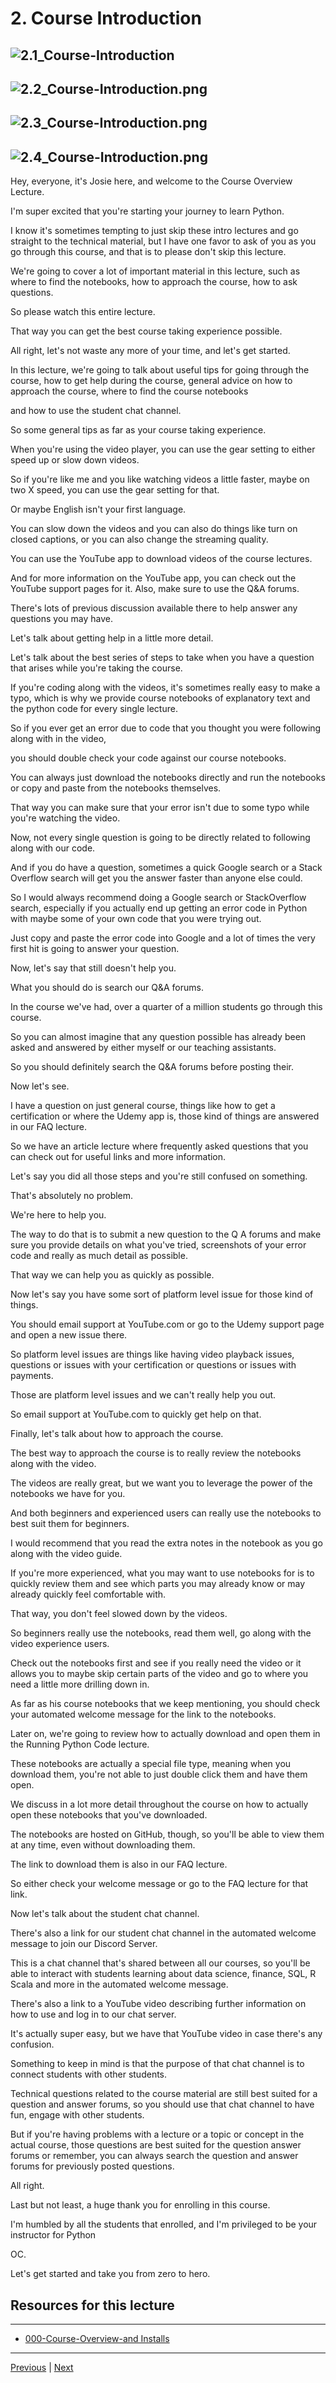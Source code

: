 # 2. Course Introduction

![2.1_Course-Introduction](../imgs/2.1_Course-Introduction.png)
---
![2.2_Course-Introduction.png](../imgs/2.2_Course-Introduction.png)
---
![2.3_Course-Introduction.png](../imgs/2.3_Course-Introduction.png)
---
![2.4_Course-Introduction.png](../imgs/2.4_Course-Introduction.png)
---


Hey, everyone, it's Josie here, and welcome to the Course Overview Lecture.

I'm super excited that you're starting your journey to learn Python.

I know it's sometimes tempting to just skip these intro lectures and go straight to the technical material, but I have one favor to ask of you as you go through this course, and that is to please don't skip this lecture.

We're going to cover a lot of important material in this lecture, such as where to find the notebooks, how to approach the course, how to ask questions.

So please watch this entire lecture.

That way you can get the best course taking experience possible.

All right, let's not waste any more of your time, and let's get started.

In this lecture, we're going to talk about useful tips for going through the course, how to get help during the course, general advice on how to approach the course, where to find the course notebooks

and how to use the student chat channel.

So some general tips as far as your course taking experience.

When you're using the video player, you can use the gear setting to either speed up or slow down videos.

So if you're like me and you like watching videos a little faster, maybe on two X speed, you can use the gear setting for that.

Or maybe English isn't your first language.

You can slow down the videos and you can also do things like turn on closed captions, or you can also change the streaming quality.

You can use the YouTube app to download videos of the course lectures.

And for more information on the YouTube app, you can check out the YouTube support pages for it. Also, make sure to use the Q&A forums.

There's lots of previous discussion available there to help answer any questions you may have.

Let's talk about getting help in a little more detail.

Let's talk about the best series of steps to take when you have a question that arises while you're taking the course.

If you're coding along with the videos, it's sometimes really easy to make a typo, which is why we provide course notebooks of explanatory text and the python code for every single lecture.

So if you ever get an error due to code that you thought you were following along with in the video,

you should double check your code against our course notebooks.

You can always just download the notebooks directly and run the notebooks or copy and paste from the notebooks themselves.

That way you can make sure that your error isn't due to some typo while you're watching the video.

Now, not every single question is going to be directly related to following along with our code.

And if you do have a question, sometimes a quick Google search or a Stack Overflow search will get you the answer faster than anyone else could.

So I would always recommend doing a Google search or StackOverflow search, especially if you actually end up getting an error code in Python with maybe some of your own code that you were trying out.

Just copy and paste the error code into Google and a lot of times the very first hit is going to answer your question.

Now, let's say that still doesn't help you.

What you should do is search our Q&A forums.

In the course we've had, over a quarter of a million students go through this course.

So you can almost imagine that any question possible has already been asked and answered by either myself or our teaching assistants.

So you should definitely search the Q&A forums before posting their.

Now let's see.

I have a question on just general course, things like how to get a certification or where the Udemy app is, those kind of things are answered in our FAQ lecture.

So we have an article lecture where frequently asked questions that you can check out for useful links and more information.

Let's say you did all those steps and you're still confused on something.

That's absolutely no problem.

We're here to help you.

The way to do that is to submit a new question to the Q A forums and make sure you provide details on what you've tried, screenshots of your error code and really as much detail as possible.

That way we can help you as quickly as possible.

Now let's say you have some sort of platform level issue for those kind of things.

You should email support at YouTube.com or go to the Udemy support page and open a new issue there.

So platform level issues are things like having video playback issues, questions or issues with your certification or questions or issues with payments.

Those are platform level issues and we can't really help you out.

So email support at YouTube.com to quickly get help on that.

Finally, let's talk about how to approach the course.

The best way to approach the course is to really review the notebooks along with the video.

The videos are really great, but we want you to leverage the power of the notebooks we have for you.

And both beginners and experienced users can really use the notebooks to best suit them for beginners.

I would recommend that you read the extra notes in the notebook as you go along with the video guide.

If you're more experienced, what you may want to use notebooks for is to quickly review them and see which parts you may already know or may already quickly feel comfortable with.

That way, you don't feel slowed down by the videos.

So beginners really use the notebooks, read them well, go along with the video experience users.

Check out the notebooks first and see if you really need the video or it allows you to maybe skip certain parts of the video and go to where you need a little more drilling down in.

As far as his course notebooks that we keep mentioning, you should check your automated welcome message for the link to the notebooks.

Later on, we're going to review how to actually download and open them in the Running Python Code lecture.

These notebooks are actually a special file type, meaning when you download them, you're not able to just double click them and have them open.

We discuss in a lot more detail throughout the course on how to actually open these notebooks that you've downloaded.

The notebooks are hosted on GitHub, though, so you'll be able to view them at any time, even without downloading them.

The link to download them is also in our FAQ lecture.

So either check your welcome message or go to the FAQ lecture for that link.

Now let's talk about the student chat channel.

There's also a link for our student chat channel in the automated welcome message to join our Discord Server.

This is a chat channel that's shared between all our courses, so you'll be able to interact with students learning about data science, finance, SQL, R Scala and more in the automated welcome message.

There's also a link to a YouTube video describing further information on how to use and log in to our chat server.

It's actually super easy, but we have that YouTube video in case there's any confusion.

Something to keep in mind is that the purpose of that chat channel is to connect students with other students.

Technical questions related to the course material are still best suited for a question and answer forums, so you should use that chat channel to have fun, engage with other students.

But if you're having problems with a lecture or a topic or concept in the actual course, those questions are best suited for the question answer forums or remember, you can always search the question and answer forums for previously posted questions.

All right.

Last but not least, a huge thank you for enrolling in this course.

I'm humbled by all the students that enrolled, and I'm privileged to be your instructor for Python

OC.

Let's get started and take you from zero to hero.


##  Resources for this lecture

---

-   [000-Course-Overview-and Installs](https://docs.google.com/presentation/d/1KBNgNB_JnuXtqpz7Tk7PBinCDteB7pmpeRwZQYqODo0/edit#slide=id.p)

---
[Previous](./1_Auto-Welcome-Message.md) | [Next](./3_Course-Curriculum-Overview.md)